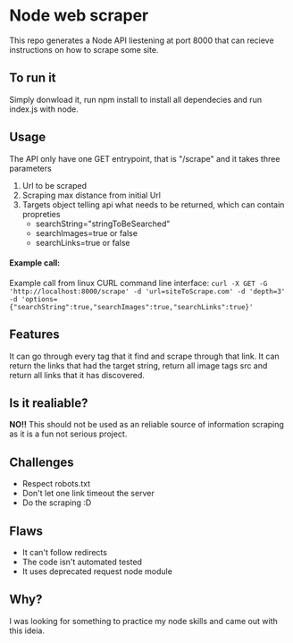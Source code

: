 # Node web scraper

This repo generates a Node API liestening at port 8000 that can recieve instructions on how to scrape some site.

## To run it 

Simply donwload it, run npm install to install all dependecies and run index.js with node.

## Usage

The API only have one GET entrypoint, that is "/scrape" and it takes three parameters
1. Url to be scraped
2. Scraping max distance from initial Url
3. Targets object telling api what needs to be returned,  which can contain propreties
    * searchString="stringToBeSearched"
    * searchImages=true or false
    * searchLinks=true or false

#### Example call:
Example call from linux CURL command line interface:
`curl -X GET -G 'http://localhost:8000/scrape' -d 'url=siteToScrape.com' -d 'depth=3' -d 'options={"searchString":true,"searchImages":true,"searchLinks":true}'`


## Features

It can go through every <a> tag that it find and scrape through that link. It can return the links that had the target string, return all image tags src and return all links that it has discovered.

## Is it realiable?

**NO!!** This should not be used as an reliable source of information scraping as it is a fun not serious project.

## Challenges

* Respect robots.txt
* Don't let one link timeout the server
* Do the scraping :D

## Flaws 

* It can't follow redirects
* The code isn't automated tested
* It uses deprecated request node module

## Why?

I was looking for something to practice my node skills and came out with this ideia.
